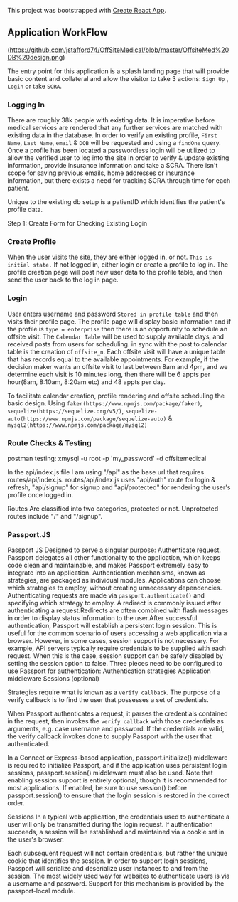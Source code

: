 This project was bootstrapped with [Create React App](https://github.com/facebook/create-react-app).

## Application WorkFlow 
(https://github.com/jstafford74/OffSiteMedical/blob/master/OffsiteMed%20DB%20design.png)

The entry point for this application is a splash landing page that will provide basic content and collateral and allow the visitor to take 3 actions: `Sign Up` ,  `Login` or take `SCRA`.


### Logging In
There are roughly 38k people with existing data.  It is imperative before medical services are rendered that any further services are matched with existing data in the database.  In order to verify an existing profile, `First Name`, `Last Name`, `email` & `DOB` will be requested and using a `findOne` query.  Once a profile has been located a passwordless login will be utilized to allow the verified user to log into the site in order to verify & update existing information, provide insurance information and take a SCRA.  There isn't scope for saving previous emails, home addresses or insurance information, but there exists a need for tracking SCRA through time for each patient.  

Unique to the existing db setup is a patientID which identifies the patient's profile data. 

Step 1: Create Form for Checking Existing Login

### Create Profile
When the user visits the site, they are either logged in, or not.  `This is initial state.`  If not logged in, either login or create a profile to log in.  The profile creation page will post new user data to the profile table, and then send the user back to the log in page.

### Login
User enters username and password `Stored in profile table` and then visits their profile page. The profile page will display basic information and if the profile is `type = enterprise` then there is an opportunity to schedule an offsite visit.
The `Calendar Table` will be used to supply available days, and received posts from users for scheduling.  in sync with the post to calendar table is the creation of `offsite_n`.  Each offsite visit will have a unique table that has records equal to the available appointments.  For example, if the decision maker wants an offsite visit to last between 8am and 4pm, and we determine each visit is 10 minutes long, then there will be 6 appts per hour(8am, 8:10am, 8:20am etc) and 48 appts per day.

To facilitate calendar creation, profile rendering and offsite scheduling the basic design.
Using `faker(https://www.npmjs.com/package/faker)`, `sequelize(https://sequelize.org/v5/)`, `sequelize-auto(https://www.npmjs.com/package/sequelize-auto)` &  `mysql2(https://www.npmjs.com/package/mysql2)`

### Route Checks & Testing
postman testing:
xmysql -u root -p 'my_password' -d offsitemedical

In the api/index.js file I am using "/api" as the base url that requires routes/api/index.js.
routes/api/index.js uses "api/auth" route for login & refresh, "api/signup" for signup and "api/protected" for rendering the user's profile once logged in. 



Routes Are classified into two categories, protected or not.  Unprotected routes include "/" and "/signup".

### Passport.JS 
Passport JS
Designed to serve a singular purpose: Authenticate request. Passport delegates all other functionality to the application, which keeps code clean and maintainable, and makes Passport extremely easy to integrate into an application.
Authentication mechanisms, known as strategies, are packaged as individual modules. Applications can choose which strategies to employ, without creating unnecessary dependencies. Authenticating requests are made via `passport.authenticate()` and specifying which strategy to employ. A redirect is commonly issued after authenticating a request.Redirects are often combined with flash messages in order to display status information to the user.After successful authentication, Passport will establish a persistent login session. This is useful for the common scenario of users accessing a web application via a browser. However, in some cases, session support is not necessary. For example, API servers typically require credentials to be supplied with each request. When this is the case, session support can be safely disabled by setting the session option to false.
Three pieces need to be configured to use Passport for authentication:
    Authentication strategies
    Application middleware
    Sessions (optional)

Strategies require what is known as a `verify callback`. The purpose of a verify callback is to find the user that possesses a set of credentials.

When Passport authenticates a request, it parses the credentials contained in the request, then invokes the `verify callback` with those credentials as arguments, e.g. case username and password. If the credentials are valid, the verify callback invokes done to supply Passport with the user that authenticated.

In a Connect or Express-based application, passport.initialize() middleware is required to initialize Passport, and if the application uses persistent login sessions, passport.session() middleware must also be used.  Note that enabling session support is entirely optional, though it is recommended for most applications. If enabled, be sure to use session() before passport.session() to ensure that the login session is restored in the correct order.

Sessions
In a typical web application, the credentials used to authenticate a user will only be transmitted during the login request. If authentication succeeds, a session will be established and maintained via a cookie set in the user's browser.

Each subsequent request will not contain credentials, but rather the unique cookie that identifies the session. In order to support login sessions, Passport will serialize and deserialize user instances to and from the session.
The most widely used way for websites to authenticate users is via a username and password. Support for this mechanism is provided by the passport-local module.

